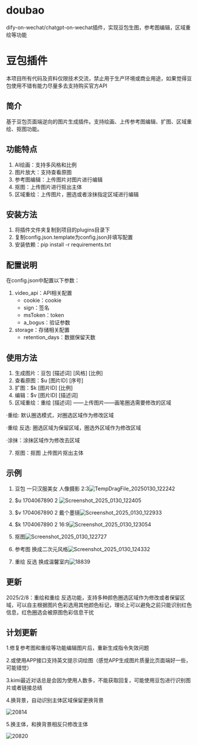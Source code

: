 # doubao
dify-on-wechat/chatgpt-on-wechat插件，实现豆包生图，参考图编辑，区域重绘等功能

# 豆包插件
本项目所有代码及资料仅限技术交流，禁止用于生产环境或商业用途，如果觉得豆包使用不错有能力尽量多去支持购买官方API

## 简介
基于豆包页面端逆向的图片生成插件。支持绘画、上传参考图编辑、扩图、区域重绘、抠图功能。


## 功能特点
1. AI绘画：支持多风格和比例
2. 图片放大：支持查看原图
3. 参考图编辑：上传图片对图片进行编辑
4. 抠图：上传图片进行抠出主体
5. 区域重绘：上传图片，圈选或者涂抹指定区域进行编辑
## 安装方法
1. 将插件文件夹复制到项目的plugins目录下
2. 复制config.json.template为config.json并填写配置
3. 安装依赖：pip install -r requirements.txt

## 配置说明
在config.json中配置以下参数：
1. video_api：API相关配置
   - cookie：cookie
   - sign：签名
   - msToken：token
   - a_bogus：验证参数
2. storage：存储相关配置
   - retention_days：数据保留天数

## 使用方法
1. 生成图片：豆包 [描述词] [风格] [比例]
2. 查看原图：$u [图片ID] [序号]
3. 扩图：$k [图片ID] [比例]
4. 编辑：$v [图片ID] [描述词]
5. 区域重绘：重绘 [描述词] ——上传图片——画笔圈选需要修改的区域

·重绘: 默认圈选模式，对圈选区域作为修改区域

·重绘 反选: 圈选区域为保留区域，圈选外区域作为修改区域

·涂抹：涂抹区域作为修改去区域

7. 抠图：抠图 上传图片抠出主体

## 示例
1. 豆包 一只汉服美女 人像摄影 2:3![TempDragFile_20250130_122242](https://github.com/user-attachments/assets/c776ebb0-8b92-41a6-858e-510a64a28b71)
2. $u 1704067890 2 ![Screenshot_2025_0130_122405](https://github.com/user-attachments/assets/f4c6c327-b112-47f1-8250-864b52d45d41)
3. $v 1704067890 2 戴个墨镜![Screenshot_2025_0130_122933](https://github.com/user-attachments/assets/3ba60b92-d613-4134-a632-0e5f73737ccd)

4. $k 1704067890 2 16:9![Screenshot_2025_0130_123054](https://github.com/user-attachments/assets/799bab49-c5aa-4ff6-9525-43a693005d05)

5. 抠图![Screenshot_2025_0130_122727](https://github.com/user-attachments/assets/c168e3eb-cd46-4dcc-a10f-4efe980550b9)
6. 参考图 换成二次元风格![Screenshot_2025_0130_124332](https://github.com/user-attachments/assets/203914e7-9b58-496e-8052-d851f7c435b2)


7. 重绘 反选 换成温馨室内![18839](https://github.com/user-attachments/assets/c90bc9bd-9c64-47ff-9a37-75d3feeff192)

## 更新
2025/2/8：重绘和重绘 反选功能，支持多种颜色圈选区域作为修改或者保留区域，可以自主根据图片色彩选用其他颜色标记，理论上可以避免之前只能识别红色信息，红色圈选会被原图色彩信息干扰

## 计划更新
1.修复参考图和重绘等功能编辑图片后，重新生成指令失效问题

2.或使用APP接口支持英文提示词绘图（感觉APP生成图片质量比页面端好一些，可能错觉）

3.kimi最近对话总是会因为使用人数多，不能获取回复，可能使用豆包进行识别图片或者链接总结

4.换背景，自动识别主体区域保留更换背景

![20814](https://github.com/user-attachments/assets/e5af6218-8582-4692-bb4d-aa4e3dbd62f2)



5.换主体，和换背景相反只修改主体

![20820](https://github.com/user-attachments/assets/4aec76de-3a08-42e9-90b6-711275076657)



